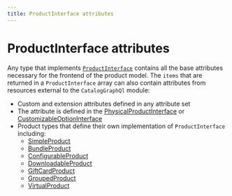 ```yaml
---
title: ProductInterface attributes
---
```


# ProductInterface attributes

Any type that implements [`ProductInterface`](https://developer.adobe.com/commerce/webapi/graphql-api/index.html#definition-ProductInterface) contains all the base attributes necessary for the frontend of the product model.
The `items` that are returned in a `ProductInterface` array can also contain attributes from resources external to the `CatalogGraphQl` module:

-  Custom and extension attributes defined in any attribute set
-  The attribute is defined in the [PhysicalProductInterface](https://developer.adobe.com/commerce/webapi/graphql-api/index.html#definition-PhysicalProductInterface) or [CustomizableOptionInterface](customizable-option.md)
-  Product types that define their own implementation of `ProductInterface` including:
   -  [SimpleProduct](types/simple.md)
   -  [BundleProduct](types/bundle.md)
   -  [ConfigurableProduct](types/configurable.md)
   -  [DownloadableProduct](types/downloadable.md)
   -  [GiftCardProduct](types/gift-card.md)
   -  [GroupedProduct](types/grouped.md)
   -  [VirtualProduct](types/virtual.md)
